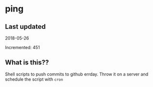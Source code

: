 # ping

## Last updated
2018-05-26

Incremented: 451

## What is this??
Shell scripts to push commits to github errday. Throw it on a server and schedule the script with `cron`
